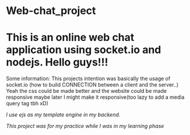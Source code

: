 # Web-chat_project
This is an online web chat application using socket.io and nodejs.
Hello guys!!! 
================================
Some information:
This projects intention was basically the usage of socket.io (how to build CONNECTION between a client and the server..)
Yeah the css could be made better and the website could be made responsive maybe later I might make it responsive(too lazy to add a media query tag tbh xD)

*I use ejs as my template engine in my backend.*

*This project was for my practice while I was in my learning phase*

